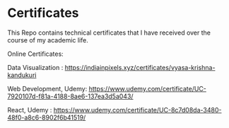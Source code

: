 # Certificates

This Repo contains technical certificates that I have received over the course of my academic life.

Online Certificates:

Data Visualization : https://indiainpixels.xyz/certificates/vyasa-krishna-kandukuri

Web Development, Udemy: https://www.udemy.com/certificate/UC-7920107d-f81a-4188-8ae6-137ea3d5a043/

React, Udemy : https://www.udemy.com/certificate/UC-8c7d08da-3480-48f0-a8c6-8902f6b41519/



